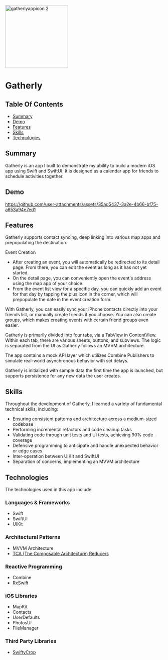 <img width="200" alt="gatherlyappicon 2" src="https://github.com/user-attachments/assets/e97ee603-73ed-4d4c-95ec-13bba675a9eb" />

# Gatherly

## Table Of Contents

- [Summary](#summary)
- [Demo](#demo)
- [Features](#features)
- [Skills](#skills)
- [Technologies](#technologies)
 
## Summary

Gatherly is an app I built to demonstrate my ability to build a modern iOS app using Swift and SwiftUI. It is designed as a calendar app for friends to schedule activities together.

## Demo

https://github.com/user-attachments/assets/35ad5437-3a2e-4b66-bf75-a653a94e7ed1

## Features

Gatherly supports contact syncing, deep linking into various map apps and prepopulating the destination.

Event Creation

* After creating an event, you will automatically be redirected to its detail page. From there, you can edit the event as long as it has not yet started.
* On the detail page, you can conveniently open the event's address using the map app of your choice.
* From the event list view for a specific day, you can quickly add an event for that day by tapping the plus icon in the corner, which will prepopulate the date in the event creation form. 

With Gatherly, you can easily sync your iPhone contacts directly into your friends list, or manually create friends if you choose. You can also create groups, which makes creating events with certain friend groups even easier.

Gatherly is primarily divided into four tabs, via a TabView in ContentView. Within each tab, there are various sheets, buttons, and subviews. The logic is separated from the UI as Gatherly follows an MVVM architecture.

The app contains a mock API layer which utilizes Combine Publishers to simulate real-world asynchronous behavior with set delays.

Gatherly is initialized with sample data the first time the app is launched, but supports persistence for any new data the user creates.

## Skills

Throughout the development of Gatherly, I learned a variety of fundamental technical skills, including:

* Ensuring consistent patterns and architecture across a medium-sized codebase
* Performing incremental refactors and code cleanup tasks
* Validating code through unit tests and UI tests, achieving 90% code coverage
* Defensive programming to anticipate and handle unexpected behavior or edge cases
* Inter-operation between UIKit and SwiftUI
* Separation of concerns, implementing an MVVM architecture

## Technologies

The technologies used in this app include:

### Languages & Frameworks
* Swift
* SwiftUI
* UIKit

### Architectural Patterns
* MVVM Architecture
* [TCA (The Composable Architecture) Reducers](https://github.com/pointfreeco/swift-composable-architecture)

### Reactive Programming
* Combine
* RxSwift

### iOS Libraries
* MapKit
* Contacts
* UserDefaults
* PhotosUI
* FileManager
  
### Third Party Libraries
* [SwiftyCrop](https://github.com/benedom/SwiftyCrop)
